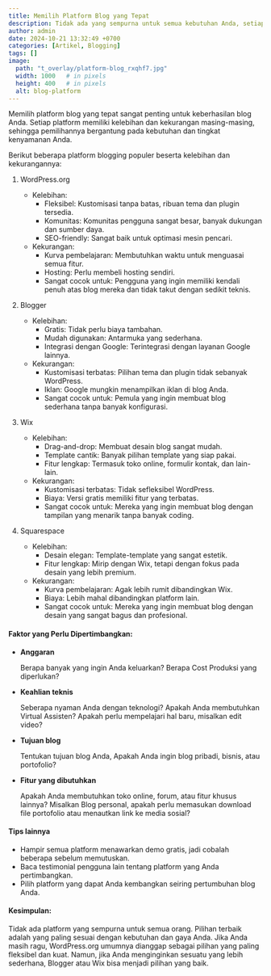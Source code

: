 ```yaml
---
title: Memilih Platform Blog yang Tepat
description: Tidak ada yang sempurna untuk semua kebutuhan Anda, setiap platform memiliki kelebihan dan kekurangan yang berbeda.
author: admin
date: 2024-10-21 13:32:49 +0700
categories: [Artikel, Blogging]
tags: []
image:
  path: "t_overlay/platform-blog_rxqhf7.jpg"
  width: 1000   # in pixels
  height: 400   # in pixels
  alt: blog-platform
---
```


Memilih platform blog yang tepat sangat penting untuk keberhasilan blog Anda. Setiap platform memiliki kelebihan dan kekurangan masing-masing, sehingga pemilihannya bergantung pada kebutuhan dan tingkat kenyamanan Anda.

Berikut beberapa platform blogging populer beserta kelebihan dan kekurangannya:

1. WordPress.org
   - Kelebihan:
     - Fleksibel: Kustomisasi tanpa batas, ribuan tema dan plugin tersedia.
     - Komunitas: Komunitas pengguna sangat besar, banyak dukungan dan sumber daya.
     - SEO-friendly: Sangat baik untuk optimasi mesin pencari.
   - Kekurangan:
     - Kurva pembelajaran: Membutuhkan waktu untuk menguasai semua fitur.
     - Hosting: Perlu membeli hosting sendiri.
     - Sangat cocok untuk: Pengguna yang ingin memiliki kendali penuh atas blog mereka dan tidak takut dengan sedikit teknis.

2. Blogger
   - Kelebihan:
     - Gratis: Tidak perlu biaya tambahan.
     - Mudah digunakan: Antarmuka yang sederhana.
     - Integrasi dengan Google: Terintegrasi dengan layanan Google lainnya.
   - Kekurangan:
     - Kustomisasi terbatas: Pilihan tema dan plugin tidak sebanyak WordPress.
     - Iklan: Google mungkin menampilkan iklan di blog Anda.
     - Sangat cocok untuk: Pemula yang ingin membuat blog sederhana tanpa banyak konfigurasi.

3. Wix
   - Kelebihan:
     - Drag-and-drop: Membuat desain blog sangat mudah.
     - Template cantik: Banyak pilihan template yang siap pakai.
     - Fitur lengkap: Termasuk toko online, formulir kontak, dan lain-lain.
   - Kekurangan:
     - Kustomisasi terbatas: Tidak sefleksibel WordPress.
     - Biaya: Versi gratis memiliki fitur yang terbatas.
     - Sangat cocok untuk: Mereka yang ingin membuat blog dengan tampilan yang menarik tanpa banyak coding.

4. Squarespace
   - Kelebihan:
     - Desain elegan: Template-template yang sangat estetik.
     - Fitur lengkap: Mirip dengan Wix, tetapi dengan fokus pada desain yang lebih premium.
   - Kekurangan:
     - Kurva pembelajaran: Agak lebih rumit dibandingkan Wix.
     - Biaya: Lebih mahal dibandingkan platform lain.
     - Sangat cocok untuk: Mereka yang ingin membuat blog dengan desain yang sangat bagus dan profesional.


#### Faktor yang Perlu Dipertimbangkan:
- **Anggaran** 
  
  Berapa banyak yang ingin Anda keluarkan? Berapa Cost Produksi yang diperlukan?

- **Keahlian teknis** 

  Seberapa nyaman Anda dengan teknologi? Apakah Anda membutuhkan Virtual Assisten? Apakah perlu mempelajari hal baru, misalkan edit video?

- **Tujuan blog** 

  Tentukan tujuan blog Anda, Apakah Anda ingin blog pribadi, bisnis, atau portofolio?

- **Fitur yang dibutuhkan** 

  Apakah Anda membutuhkan toko online, forum, atau fitur khusus lainnya? Misalkan Blog personal, apakah perlu memasukan download file portofolio atau menautkan link ke media sosial?


#### Tips lainnya
- Hampir semua platform menawarkan demo gratis, jadi cobalah beberapa sebelum memutuskan.
- Baca testimonial pengguna lain tentang platform yang Anda pertimbangkan.
- Pilih platform yang dapat Anda kembangkan seiring pertumbuhan blog Anda.


#### Kesimpulan:

Tidak ada platform yang sempurna untuk semua orang. Pilihan terbaik adalah yang paling sesuai dengan kebutuhan dan gaya Anda. Jika Anda masih ragu, WordPress.org umumnya dianggap sebagai pilihan yang paling fleksibel dan kuat. Namun, jika Anda menginginkan sesuatu yang lebih sederhana, Blogger atau Wix bisa menjadi pilihan yang baik.